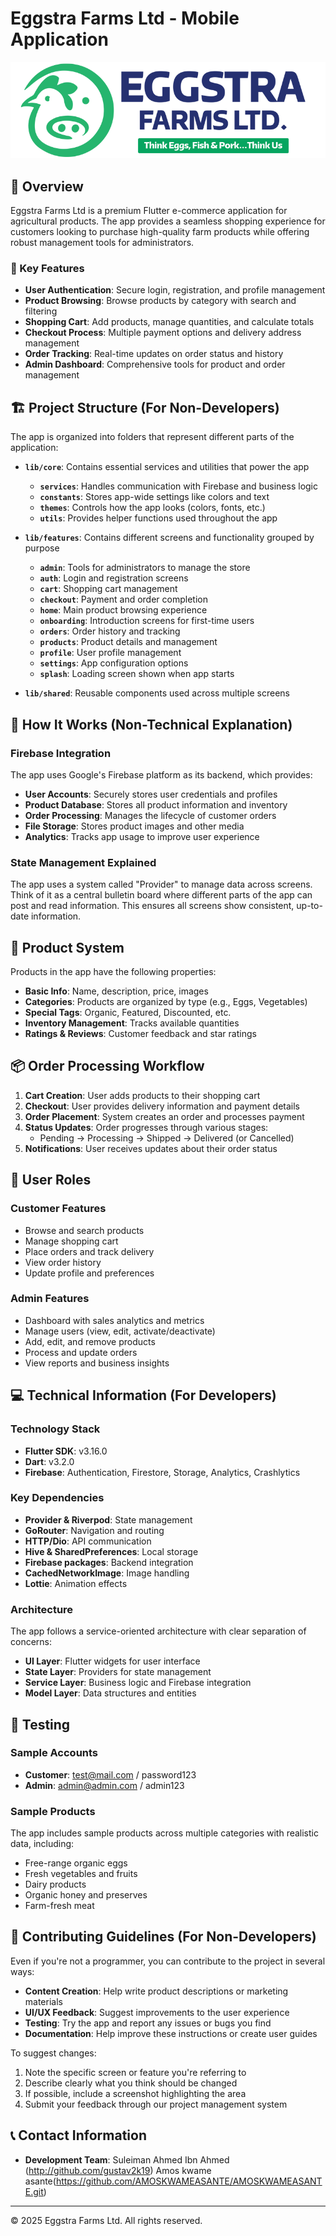 # Eggstra Farms Ltd - Mobile Application

![Eggstra Farms Logo](assets/images/logo.png)

## 📱 Overview

Eggstra Farms Ltd is a premium Flutter e-commerce application for agricultural products. The app provides a seamless shopping experience for customers looking to purchase high-quality farm products while offering robust management tools for administrators.

### 🌟 Key Features

- **User Authentication**: Secure login, registration, and profile management
- **Product Browsing**: Browse products by category with search and filtering
- **Shopping Cart**: Add products, manage quantities, and calculate totals
- **Checkout Process**: Multiple payment options and delivery address management
- **Order Tracking**: Real-time updates on order status and history
- **Admin Dashboard**: Comprehensive tools for product and order management

## 🏗️ Project Structure (For Non-Developers)

The app is organized into folders that represent different parts of the application:

- **`lib/core`**: Contains essential services and utilities that power the app
  - **`services`**: Handles communication with Firebase and business logic
  - **`constants`**: Stores app-wide settings like colors and text
  - **`themes`**: Controls how the app looks (colors, fonts, etc.)
  - **`utils`**: Provides helper functions used throughout the app

- **`lib/features`**: Contains different screens and functionality grouped by purpose
  - **`admin`**: Tools for administrators to manage the store
  - **`auth`**: Login and registration screens
  - **`cart`**: Shopping cart management
  - **`checkout`**: Payment and order completion
  - **`home`**: Main product browsing experience
  - **`onboarding`**: Introduction screens for first-time users
  - **`orders`**: Order history and tracking
  - **`products`**: Product details and management
  - **`profile`**: User profile management
  - **`settings`**: App configuration options
  - **`splash`**: Loading screen shown when app starts

- **`lib/shared`**: Reusable components used across multiple screens

## 🔄 How It Works (Non-Technical Explanation)

### Firebase Integration

The app uses Google's Firebase platform as its backend, which provides:

- **User Accounts**: Securely stores user credentials and profiles
- **Product Database**: Stores all product information and inventory
- **Order Processing**: Manages the lifecycle of customer orders
- **File Storage**: Stores product images and other media
- **Analytics**: Tracks app usage to improve user experience

### State Management Explained

The app uses a system called "Provider" to manage data across screens. Think of it as a central bulletin board where different parts of the app can post and read information. This ensures all screens show consistent, up-to-date information.

## 🛒 Product System

Products in the app have the following properties:

- **Basic Info**: Name, description, price, images
- **Categories**: Products are organized by type (e.g., Eggs, Vegetables)
- **Special Tags**: Organic, Featured, Discounted, etc.
- **Inventory Management**: Tracks available quantities
- **Ratings & Reviews**: Customer feedback and star ratings

## 📦 Order Processing Workflow

1. **Cart Creation**: User adds products to their shopping cart
2. **Checkout**: User provides delivery information and payment details
3. **Order Placement**: System creates an order and processes payment
4. **Status Updates**: Order progresses through various stages:
   - Pending → Processing → Shipped → Delivered (or Cancelled)
5. **Notifications**: User receives updates about their order status

## 👥 User Roles

### Customer Features
- Browse and search products
- Manage shopping cart
- Place orders and track delivery
- View order history
- Update profile and preferences

### Admin Features
- Dashboard with sales analytics and metrics
- Manage users (view, edit, activate/deactivate)
- Add, edit, and remove products
- Process and update orders
- View reports and business insights

## 💻 Technical Information (For Developers)

### Technology Stack

- **Flutter SDK**: v3.16.0
- **Dart**: v3.2.0
- **Firebase**: Authentication, Firestore, Storage, Analytics, Crashlytics

### Key Dependencies

- **Provider & Riverpod**: State management
- **GoRouter**: Navigation and routing
- **HTTP/Dio**: API communication
- **Hive & SharedPreferences**: Local storage
- **Firebase packages**: Backend integration
- **CachedNetworkImage**: Image handling
- **Lottie**: Animation effects

### Architecture

The app follows a service-oriented architecture with clear separation of concerns:

- **UI Layer**: Flutter widgets for user interface
- **State Layer**: Providers for state management
- **Service Layer**: Business logic and Firebase integration
- **Model Layer**: Data structures and entities

## 🧪 Testing

### Sample Accounts

- **Customer**: test@mail.com / password123
- **Admin**: admin@admin.com / admin123

### Sample Products

The app includes sample products across multiple categories with realistic data, including:

- Free-range organic eggs
- Fresh vegetables and fruits
- Dairy products
- Organic honey and preserves
- Farm-fresh meat

## 🤝 Contributing Guidelines (For Non-Developers)

Even if you're not a programmer, you can contribute to the project in several ways:

- **Content Creation**: Help write product descriptions or marketing materials
- **UI/UX Feedback**: Suggest improvements to the user experience
- **Testing**: Try the app and report any issues or bugs you find
- **Documentation**: Help improve these instructions or create user guides

To suggest changes:
1. Note the specific screen or feature you're referring to
2. Describe clearly what you think should be changed
3. If possible, include a screenshot highlighting the area
4. Submit your feedback through our project management system

## 📞 Contact Information

- **Development Team**:
Suleiman Ahmed Ibn Ahmed (http://github.com/gustav2k19)
Amos kwame asante(https://github.com/AMOSKWAMEASANTE/AMOSKWAMEASANTE.git)
---

© 2025 Eggstra Farms Ltd. All rights reserved.

